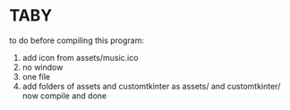# TABY
to do before compiling this program:
1. add icon from assets/music.ico
2. no window
3. one file
4. add folders of assets and customtkinter as assets/ and customtkinter/
now compile and done
